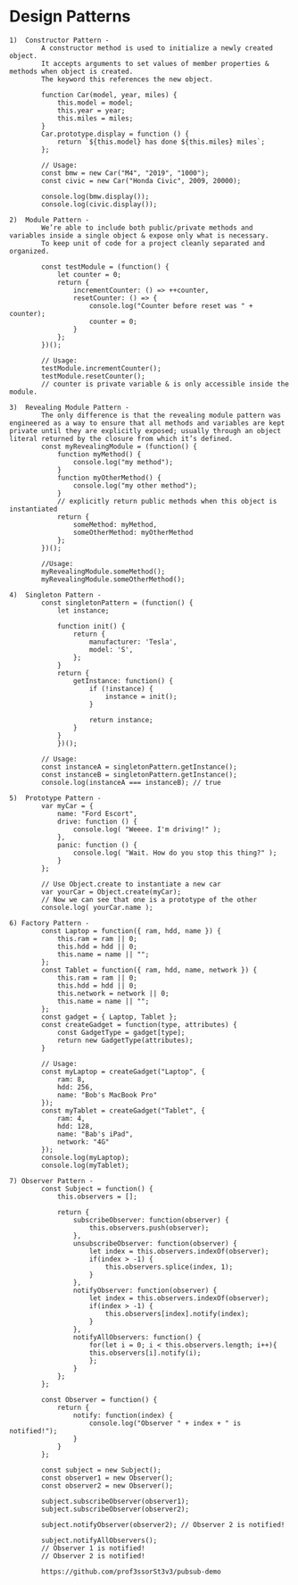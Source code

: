 # Design Patterns

    1)  Constructor Pattern -
            A constructor method is used to initialize a newly created object.
            It accepts arguments to set values of member properties & methods when object is created.
            The keyword this references the new object.

            function Car(model, year, miles) {
                this.model = model;
                this.year = year;
                this.miles = miles;
            }
            Car.prototype.display = function () {
                return `${this.model} has done ${this.miles} miles`;
            };

            // Usage:
            const bmw = new Car("M4", "2019", "1000");
            const civic = new Car("Honda Civic", 2009, 20000);

            console.log(bmw.display());
            console.log(civic.display());

    2)  Module Pattern -
            We’re able to include both public/private methods and variables inside a single object & expose only what is necessary.
            To keep unit of code for a project cleanly separated and organized.

            const testModule = (function() {
                let counter = 0;
                return {
                    incrementCounter: () => ++counter,
                    resetCounter: () => {
                        console.log("Counter before reset was " + counter);
                        counter = 0;
                    }
                };
            })();

            // Usage:
            testModule.incrementCounter();
            testModule.resetCounter();
            // counter is private variable & is only accessible inside the module.

    3)  Revealing Module Pattern -
            The only difference is that the revealing module pattern was engineered as a way to ensure that all methods and variables are kept private until they are explicitly exposed; usually through an object literal returned by the closure from which it’s defined.
            const myRevealingModule = (function() {
                function myMethod() {
                    console.log("my method");
                }
                function myOtherMethod() {
                    console.log("my other method");
                }
                // explicitly return public methods when this object is instantiated
                return {
                    someMethod: myMethod,
                    someOtherMethod: myOtherMethod
                };
            })();

            //Usage:
            myRevealingModule.someMethod();
            myRevealingModule.someOtherMethod();

    4)  Singleton Pattern -
            const singletonPattern = (function() {
                let instance;

                function init() {
                    return {
                        manufacturer: 'Tesla',
                        model: 'S',
                    };
                }
                return {
                    getInstance: function() {
                        if (!instance) {
                            instance = init();
                        }

                        return instance;
                    }
                }
                })();

            // Usage:
            const instanceA = singletonPattern.getInstance();
            const instanceB = singletonPattern.getInstance();
            console.log(instanceA === instanceB); // true

    5)  Prototype Pattern -
            var myCar = {
                name: "Ford Escort",
                drive: function () {
                    console.log( "Weeee. I'm driving!" );
                },
                panic: function () {
                    console.log( "Wait. How do you stop this thing?" );
                }
            };

            // Use Object.create to instantiate a new car
            var yourCar = Object.create(myCar);
            // Now we can see that one is a prototype of the other
            console.log( yourCar.name );

    6) Factory Pattern -
            const Laptop = function({ ram, hdd, name }) {
                this.ram = ram || 0;
                this.hdd = hdd || 0;
                this.name = name || "";
            };
            const Tablet = function({ ram, hdd, name, network }) {
                this.ram = ram || 0;
                this.hdd = hdd || 0;
                this.network = network || 0;
                this.name = name || "";
            };
            const gadget = { Laptop, Tablet };
            const createGadget = function(type, attributes) {
                const GadgetType = gadget[type];
                return new GadgetType(attributes);
            }

            // Usage:
            const myLaptop = createGadget("Laptop", {
                ram: 8,
                hdd: 256,
                name: "Bob's MacBook Pro"
            });
            const myTablet = createGadget("Tablet", {
                ram: 4,
                hdd: 128,
                name: "Bab's iPad",
                network: "4G"
            });
            console.log(myLaptop);
            console.log(myTablet);

    7) Observer Pattern -
            const Subject = function() {
                this.observers = [];

                return {
                    subscribeObserver: function(observer) {
                        this.observers.push(observer);
                    },
                    unsubscribeObserver: function(observer) {
                        let index = this.observers.indexOf(observer);
                        if(index > -1) {
                            this.observers.splice(index, 1);
                        }
                    },
                    notifyObserver: function(observer) {
                        let index = this.observers.indexOf(observer);
                        if(index > -1) {
                            this.observers[index].notify(index);
                        }
                    },
                    notifyAllObservers: function() {
                        for(let i = 0; i < this.observers.length; i++){
                        this.observers[i].notify(i);
                        };
                    }
                };
            };

            const Observer = function() {
                return {
                    notify: function(index) {
                        console.log("Observer " + index + " is notified!");
                    }
                }
            };

            const subject = new Subject();
            const observer1 = new Observer();
            const observer2 = new Observer();

            subject.subscribeObserver(observer1);
            subject.subscribeObserver(observer2);

            subject.notifyObserver(observer2); // Observer 2 is notified!

            subject.notifyAllObservers();
            // Observer 1 is notified!
            // Observer 2 is notified!

            https://github.com/prof3ssorSt3v3/pubsub-demo
